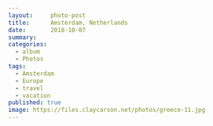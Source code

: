 ```yaml
---
layout:     photo-post
title:      Amsterdam, Netherlands
date:       2018-10-07
summary:    
categories:
  - album
  - Photos
tags:
  - Amsterdam
  - Europe
  - travel
  - vacation
published: true
image: https://files.claycarson.net/photos/greece-11.jpg
---
```

